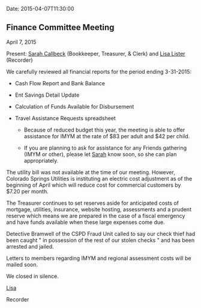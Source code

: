  Date: 2015-04-07T11:30:00

## Finance Committee Meeting

[LisaLister]: /Friends/LisaLister
[SarahCallbeck]: /Friends/SarahCallbeck


April 7, 2015

Present: [Sarah Callbeck][SarahCallbeck] (Bookkeeper, Treasurer, & Clerk) and 
[Lisa Lister][LisaLister] (Recorder)


We carefully reviewed all financial reports for the period ending
3-31-2015:

-   Cash Flow Report and Bank Balance

-   Ent Savings Detail Update

-   Calculation of Funds Available for Disbursement

-   Travel Assistance Requests spreadsheet

    -   Because of reduced budget this year, the meeting is able to
        offer assistance for IMYM at the rate of $83 per adult and $42
        per child.

    -   If you are planning to ask for assistance for any Friends
        gathering (IMYM or other), please let [Sarah][SarahCallbeck] know soon, so she
        can plan appropriately.

The utility bill was not available at the time of our meeting. However,
Colorado Springs Utilities is instituting an electric cost adjustment as
of the beginning of April which will reduce cost for commercial
customers by $7.20 per month.

The Treasurer continues to set reserves aside for anticipated costs of
mortgage, utilities, insurance, website hosting, assessments and a
prudent reserve which means we are prepared in the case of a fiscal
emergency and have funds available when these large expenses come due.

Detective Bramwell of the CSPD Fraud Unit called to say our check thief
had been caught " in possession of the rest of our stolen checks " and
has been arrested and jailed.

Letters to members regarding IMYM and regional assessment costs will be
mailed soon.

We closed in silence.

[Lisa][LisaLister]

Recorder
